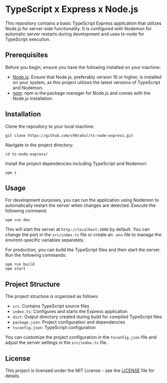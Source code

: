 # TypeScript x Express x Node.js

This repository contains a basic TypeScript Express application that utilizes Node.js for server-side functionality. It is configured with Nodemon for automatic server restarts during development and uses ts-node for TypeScript execution.

## Prerequisites

Before you begin, ensure you have the following installed on your machine:

- [Node.js](https://nodejs.org/): Ensure that Node.js, preferably version 16 or higher, is installed on your system, as this project utilizes the latest versions of TypeScript and Nodemon.
- [npm](https://www.npmjs.com/): npm is the package manager for Node.js and comes with the Node.js installation.

## Installation

Clone the repository to your local machine:

```
git clone https://github.com/c99rahul/ts-node-express.git
```

Navigate to the project directory:

```
cd ts-node-express/
```

Install the project dependencies including TypeScript and Nodemon:

```
npm i
```

## Usage

For development purposes, you can run the application using Nodemon to automatically restart the server when changes are detected. Execute the following command:

```
npm run dev
```

This will start the server at `http://localhost:3000` by default. You can change the port in the `src/index.ts` file or create an `.env` file to manage the environt-specific variables separately.

For production, you can build the TypeScript files and then start the server. Run the following commands:

```
npm run build
npm start
```

## Project Structure

The project structure is organized as follows:

- `src`: Contains TypeScript source files
- `index.ts`: Configures and starts the Express application
- `dist`: Output directory created during build for compiled TypeScript files
- `package.json`: Project configuration and dependencies
- `tsconfig.json`: TypeScript configuration

You can customize the project configuration in the `tsconfig.json` file and adjust the server settings in the `src/index.ts` file.

## License

This project is licensed under the MIT License - see the [LICENSE](/LICENSE) file for details.